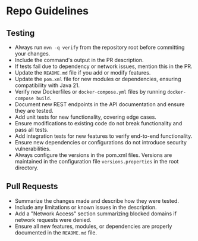 # Repo Guidelines

## Testing

- Always run `mvn -q verify` from the repository root before committing your changes.
- Include the command's output in the PR description.
- If tests fail due to dependency or network issues, mention this in the PR.
- Update the `README.md` file if you add or modify features.
- Update the `pom.xml` file for new modules or dependencies, ensuring compatibility with Java 21.
- Verify new Dockerfiles or `docker-compose.yml` files by running `docker-compose build`.
- Document new REST endpoints in the API documentation and ensure they are tested.
- Add unit tests for new functionality, covering edge cases.
- Ensure modifications to existing code do not break functionality and pass all tests.
- Add integration tests for new features to verify end-to-end functionality.
- Ensure new dependencies or configurations do not introduce security vulnerabilities.
- Always configure the versions in the pom.xml files. Versions are maintained in the configuration file `versions.properties` in the root directory.

## Pull Requests

- Summarize the changes made and describe how they were tested.
- Include any limitations or known issues in the description.
- Add a "Network Access" section summarizing blocked domains if network requests were denied.
- Ensure all new features, modules, or dependencies are properly documented in the `README.md` file.